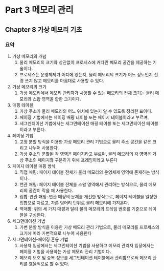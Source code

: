 # Part 3 메모리 관리

## Chapter 8 가상 메모리 기초

### 요약

1. 가상 메모리의 개념
   1. 물리 메모리의 크기와 상관없이 프로세스에 커다란 메모리 공간을 제공하는 기술이다.
   2. 프로세스는 운영체제가 어디에 있는지, 물리 메모리의 크기가 어느 정도인지 신경 쓰지 않고 메모리를 마음대로 사용할 수 있다.
2. 가상 메모리의 크기
   1. 가상 메모리에서 메모리 관리자가 사용할 수 있는 메모리의 전체 크기는 물리 메모리와 스왑 영역을 합한 크기이다.
3. 매핑 테이블
   1. 가상 주소가 물리 메모리의 어느 위치에 있는지 알 수 있도록 정리한 표이다. 
   2. 페이징 기법에서는 페이징 매핑 테이블 또는 페이지 테이블이라고 부르며, 
   3. 세그멘티이션 기법에서는 세그먼테이션 매핑 테이블 또는 세그먼테이션 테이블이라고 부른다.
4. 페이징 기법
   1. 고정 분할 방식을 이용한 가상 메모리 관리 기법으로 물리 주소 공간을 같은 크리고 나누어 사용한다.
   2. 가상 주소의 분할된 각 영역은 페이지라고 부르며, 물리 메모리의 각 영역은 가상 주소의 페이지와 구분하기 위해 프레임이라고 부른다
5. 페이지 테이블 매핑 방식
   1. 직접 매핑: 페이지 테이블 전체가 물리 메모리의 운영체제 영역에 존재하는 방식이다.
   2. 연관 매핑: 페이지 테이블 전체를 스왑 영역에서 관리하는 방식으로, 물리 메모리의 공간이 작을 때 사용한다.
   3. 집합-연관 매핑: 연관 매핑의 문제를 개선한 방식으로, 페이지 테이블을 일정한 집합으로 자르고, 자른 덩어리 단위로 물리 메모리에 가져온다.
   4. 역매핑: 위의 세 가지 매핑과 달리 물리 메모리의 프레임 번호를 기준으로 테이블을 구성한다.
6. 세그먼테이션 기법
   1. 가변 분할 방식을 이용한 가상 메모리 관리 기법으로, 물리 메모리를 프로세스의 크기에 따라 가변적으로 나누어 사용한다
7. 세그먼테이션-페이징 혼용 기법
   1. 사용자 입장에서는 세그먼테이션 기법을 사용하고 메모리 관리자 입장에서는 페이징 기법을 사용하는 가상 메모리 관리 기법이다.
   2. 메모리 보호 및 중복 정보를 세그먼테이션 테이블에서 관리함으로써 메모리 관리를 효율적으로 할 수 있다.
